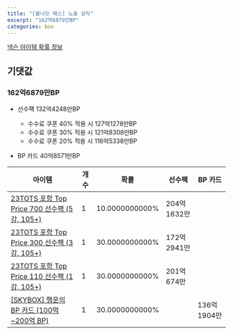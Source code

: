 ```yaml
---
title: "[올나잇 패스] 노을 상자"
excerpt: "162억6879만BP"
categories: box
---
```

[넥슨 아이템 확률 정보](http://iteminfo.nexon.com/probability/fo4?sn=7145)

## 기댓값
### 162억6879만BP
  - 선수팩 132억4248만BP
    - 수수료 쿠폰 40% 적용 시 127억1278만BP
    - 수수료 쿠폰 30% 적용 시 121억8308만BP
    - 수수료 쿠폰 20% 적용 시 116억5338만BP

  - BP 카드 40억8571만BP

|아이템|개수|확률|선수팩|BP 카드|
|---|---|---|---|---|
|[23TOTS 포함 Top Price 700 선수팩 (5강, 105+)](/player/7132)|1|10.0000000000%|204억1632만||
|[23TOTS 포함 Top Price 300 선수팩 (3강, 105+)](/player/7133)|1|30.0000000000%|172억2941만||
|[23TOTS 포함 Top Price 110 선수팩 (1강, 105+)](/player/7134)|1|30.0000000000%|201억674만||
|[[SKYBOX] 행운의 BP 카드 (100억~200억 BP)](/bp/7144)|1|30.0000000000%||136억1904만|
